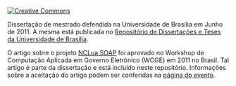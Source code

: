 [![Creative Commons](https://img.shields.io/badge/license-CC--BY--NC--ND%204.0-orange.svg?style=flat-square)](http://creativecommons.org/licenses/by-nc-nd/4.0/)

Dissertação de mestrado defendida na Universidade de Brasília em Junho de 2011. A mesma está publicada no [Repositório de Dissertações e Teses da Universidade de Brasília](http://repositorio.unb.br/handle/10482/10360).

O artigo sobre o projeto [NCLua SOAP](https://github.com/manoelcampos/NCLuaSOAP/) foi aprovado no Workshop de Computação Aplicada em Governo Eletrônico (WCGE) em 2011 no Brasil. Tal artigo é parte da dissertação e está incluído neste repositório. Informações sobre a aceitação do artigo podem ser conferidas na [página do evento](http://www4.serpro.gov.br/wcge2011/artigos-selecionados).